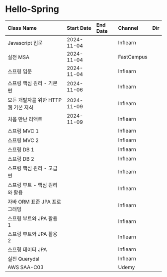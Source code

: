 # Hello-Spring

|Class Name|Start Date|End Date|Channel|Dir|
|:---|:---|:---|:---|:---|
|Javascript 입문|2024-11-04||Inflearn||
|실전 MSA|2024-11-04||FastCampus|
|스프링 입문|2024-11-04||Inflearn||
|스프링 핵심 원리 - 기본편|2024-11-06||Inflearn||
|모든 개발자를 위한 HTTP 웹 기본 지식|2024-11-09||Inflearn||
|처음 만난 리액트|2024-11-09||Inflearn||
|스프링 MVC 1|||Inflearn||
|스프링 MVC 2|||Inflearn||
|스프링 DB 1|||Inflearn||
|스프링 DB 2|||Inflearn||
|스프링 핵심 원리 - 고급편|||Inflearn||
|스프링 부트 - 핵심 원리와 활용|||Inflearn||
|자바 ORM 표준 JPA 프로그래밍|||Inflearn||
|스프링 부트와 JPA 활용 1|||Inflearn||
|스프링 부트와 JPA 활용 2|||Inflearn||
|스프링 데이터 JPA|||Inflearn||
|실전 Querydsl|||Inflearn||
|AWS SAA-C03|||Udemy||


